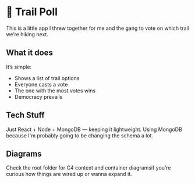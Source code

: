 

# 🥾 Trail Poll

This is a little app I threw together for me and the gang to vote on which trail we’re hiking next.

## What it does

It’s simple:

- Shows a list of trail options
- Everyone casts a vote
- The one with the most votes wins
- Democracy prevails

## Tech Stuff

Just React + Node + MongoDB — keeping it lightweight.
Using MongoDB because I'm probably going to be changing the schema a lot.

## Diagrams

Check the root folder for C4 context and container diagramsif you’re curious how things are wired up or wanna expand it.
